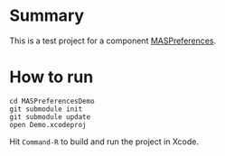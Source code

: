 # Summary

This is a test project for a component [MASPreferences](https://github.com/shpakovski/MASPreferences).

# How to run

	cd MASPreferencesDemo
	git submodule init
	git submodule update
	open Demo.xcodeproj

Hit `Command-R` to build and run the project in Xcode.